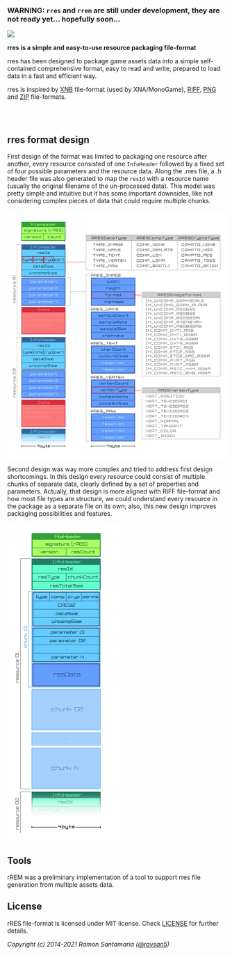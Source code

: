 ### WARNING: `rres` and `rrem` are still under development, they are not ready yet... hopefully soon...

<img align="left" src="https://github.com/raysan5/rres/blob/master/logo/rres_256x256.png" width=256>

<br>

**rres is a simple and easy-to-use resource packaging file-format**

rres has been designed to package game assets data into a simple self-contained comprehensive format, easy to read and write, prepared to load data in a fast and efficient way.

rres is inspired by [XNB](http://xbox.create.msdn.com/en-US/sample/xnb_format) file-format (used by XNA/MonoGame), [RIFF](https://en.wikipedia.org/wiki/Resource_Interchange_File_Format), [PNG](https://en.wikipedia.org/wiki/Portable_Network_Graphics) and [ZIP](https://en.wikipedia.org/wiki/Zip_(file_format)) file-formats.

<br>
<br>

## rres format design

First design of the format was limited to packaging one resource after another, every resource consisted of one `InfoHeader` followed by a fixed set of four possible parameters and the resource data. Along the .rres file, a .h header file was also generated to map the `resId` with a resource name (usually the original filename of the un-processed data). This model was pretty simple and intuitive but it has some important downsides, like not considering complex pieces of data that could require multiple chunks.

![rres first design](design/rres_file_format_REV0.png)

Second design was way more complex and tried to address first design shortcomings. In this design every resource could consist of multiple chunks of separate data, clearly defined by a set of properties and parameters. Actually, that design is more aligned with RIFF file-format and how most file types are structure, we could understand every resource in the package as a separate file on its own; also, this new design improves packaging possibilities and features.

![rres second design](design/rres_file_format_REV2.png)

## Tools

rREM was a preliminary implementation of a tool to support rres file generation from multiple assets data.

## License

rRES file-format is licensed under MIT license. Check [LICENSE](LICENSE) for further details.

*Copyright (c) 2014-2021 Ramon Santamaria ([@raysan5](https://twitter.com/raysan5))*
